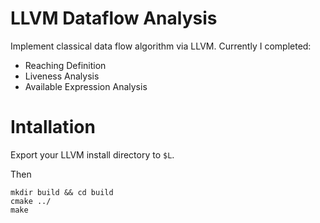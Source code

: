 # LLVM Dataflow Analysis

Implement classical data flow algorithm via LLVM. Currently I completed:
- Reaching Definition
- Liveness Analysis
- Available Expression Analysis

# Intallation

Export your LLVM install directory to `$L`.

Then 
```
mkdir build && cd build
cmake ../
make
```
